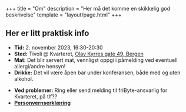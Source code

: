 +++
title = "Om"
description = "Her må det komme en skikkelig god beskrivelse"
template = "layout/page.html"
+++

## Her er litt praktisk info
- **Tid:** 2. november 2023, 16:30-20:30
- **Sted:** Tivoli @ Kvarteret, [Olav Kyrres gate 49, Bergen](https://www.openstreetmap.org/node/6137059358)
- **Mat:** Det blir servert mat, vennligst oppgi i påmelding ved eventuell allergi/andre hensyn!
- **Drikke:** Det vil være åpen bar under konferansen, både med og uten alkohol.
<!-- TODO: Noen må legge til faktiske kontaktopplysinger her -->
- **Ved problemer:** Ring eller send melding til friByte-ansvarlig for Kvarteret, på
  tlf??
- [**Personvernserklæring**](../personvern)